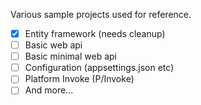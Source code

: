 Various sample projects used for reference.

- [x] Entity framework (needs cleanup)
- [ ] Basic web api
- [ ] Basic minimal web api
- [ ] Configuration (appsettings.json etc)
- [ ] Platform Invoke (P/Invoke)
- [ ] And more...
